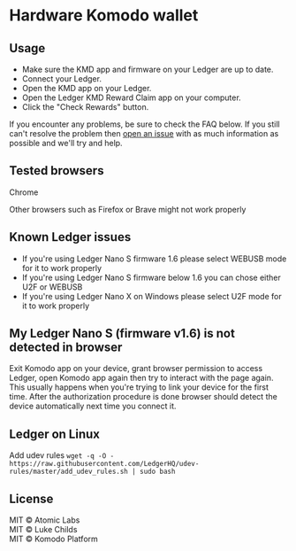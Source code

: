 # Hardware Komodo wallet

## Usage

- Make sure the KMD app and firmware on your Ledger are up to date.
- Connect your Ledger.
- Open the KMD app on your Ledger.
- Open the Ledger KMD Reward Claim app on your computer.
- Click the "Check Rewards" button.

If you encounter any problems, be sure to check the FAQ below. If you still can't resolve the problem then [open an issue](https://github.com/pbca26/hw-vote/issues/new) with as much information as possible and we'll try and help.

## Tested browsers
Chrome

Other browsers such as Firefox or Brave might not work properly

## Known Ledger issues
- If you're using Ledger Nano S firmware 1.6 please select WEBUSB mode for it to work properly
- If you're using Ledger Nano S firmware below 1.6 you can chose either U2F or WEBUSB
- If you're using Ledger Nano X on Windows please select U2F mode for it to work properly

## My Ledger Nano S (firmware v1.6) is not detected in browser
Exit Komodo app on your device, grant browser permission to access Ledger, open Komodo app again then try to interact with the page again. This usually happens when you're trying to link your device for the first time. After the authorization procedure is done browser should detect the device automatically next time you connect it.

## Ledger on Linux
Add udev rules
`wget -q -O - https://raw.githubusercontent.com/LedgerHQ/udev-rules/master/add_udev_rules.sh | sudo bash`

## License

MIT © Atomic Labs<br />
MIT © Luke Childs<br />
MIT © Komodo Platform<br />
